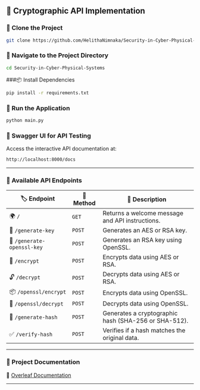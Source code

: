 ## 🚀 Cryptographic API Implementation

### 📌 Clone the Project
```sh
git clone https://github.com/HelithaNimnaka/Security-in-Cyber-Physical-Systems.git
```

### 📂 Navigate to the Project Directory
```sh
cd Security-in-Cyber-Physical-Systems
```

###📦 Install Dependencies
```sh
pip install -r requirements.txt
```

### 🏃 Run the Application
```sh
python main.py
```

### 🔎 Swagger UI for API Testing
Access the interactive API documentation at:
```sh
http://localhost:8000/docs
```

---

### 📌 Available API Endpoints
| 🏷️ **Endpoint**  | 🔄 **Method** | 📖 **Description** |
|------------------|-------------|--------------------|
| 🌍 `/` | `GET` | Returns a welcome message and API instructions. |
| 🔑 `/generate-key` | `POST` | Generates an AES or RSA key. |
| 🔐 `/generate-openssl-key` | `POST` | Generates an RSA key using OpenSSL. |
| 🔏 `/encrypt` | `POST` | Encrypts data using AES or RSA. |
| 🔓 `/decrypt` | `POST` | Decrypts data using AES or RSA. |
| 📦 `/openssl/encrypt` | `POST` | Encrypts data using OpenSSL. |
| 🔑 `/openssl/decrypt` | `POST` | Decrypts data using OpenSSL. |
| 🧩 `/generate-hash` | `POST` | Generates a cryptographic hash (SHA-256 or SHA-512). |
| ✅ `/verify-hash` | `POST` | Verifies if a hash matches the original data. |

---

### 📄 Project Documentation
📌 [Overleaf Documentation](https://www.overleaf.com/read/fchvyqjqszkn#3cb43f)

---
